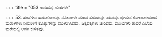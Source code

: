 +++
title = "053 ಹಾರಿದವು ಹಂಸೆಗಳು"

+++
53. ಹಂಸೆಗಳು ಹಾರಿಹೋದವು. ನವಿಲುಗಳು ಮರದ ತುದಿಯನ್ನು ಏರಿದವು. ಭೀಮನ ಕೋಲಾಹಲದಿಂದ ಮರಾಳಗಳು ನೀರೊಳಗೆ ಕೊಕ್ಕುಗಳನ್ನು ಮುಳುಗಿಸಿದವು. ಜಕ್ಕವಕ್ಕಿಗಳು ಚೀರಿದವು. ದುಂಬಿಗಳು ತಾವರೆ ಎಲೆಯ ಮರೆಯಲ್ಲಿ ಅಡಗಿ ಕುಳಿತವು.
